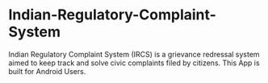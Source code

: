 # Indian-Regulatory-Complaint-System
Indian Regulatory Complaint System (IRCS) is a grievance redressal system aimed to keep track and solve civic complaints filed by citizens. This App is built for Android Users.
